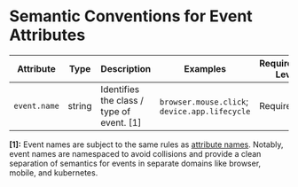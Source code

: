 <!--- Hugo front matter used to generate the website version of this page:
linkTitle: Events
aliases: [docs/specs/semconv/general/events-general]
--->

# Semantic Conventions for Event Attributes

<!-- semconv registry.event -->
| Attribute  | Type | Description  | Examples  | Requirement Level |
|---|---|---|---|---|
| `event.name` | string | Identifies the class / type of event. [1] | `browser.mouse.click`; `device.app.lifecycle` | Required |

**[1]:** Event names are subject to the same rules as [attribute names](https://github.com/open-telemetry/opentelemetry-specification/tree/v1.26.0/specification/common/attribute-naming.md). Notably, event names are namespaced to avoid collisions and provide a clean separation of semantics for events in separate domains like browser, mobile, and kubernetes.
<!-- endsemconv -->

[DocumentStatus]: https://github.com/open-telemetry/opentelemetry-specification/tree/v1.26.0/specification/document-status.md
